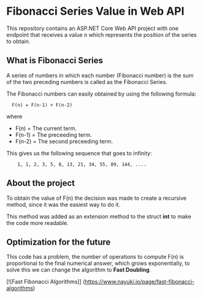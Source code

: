 ﻿# Fibonacci Series Value in Web API

This repository contains an ASP.NET Core Web API project with one endpoint that receives a value n which represents the position of the series to obtain. 

## What is Fibonacci Series

A series of numbers in which each number (Fibonacci number) is the sum of the two preceding numbers is called as the Fibonacci Series.

The Fibonacci numbers can easily obtained by using the following formula:

      F(n) = F(n-1) + F(n-2) 
where  
   - F(n) = The current term.
   - F(n-1) = The preceeding term.
   - F(n-2) = The second preceeding term.

This gives us the following sequence that goes to infinity:

        1, 1, 2, 3, 5, 8, 13, 21, 34, 55, 89, 144, ....

## About the project

To obtain the value of F(n) the decision was made to create a recursive method, since it was the easiest way to do it.

This method was added as an extension method to the struct **int** to make the code more readable.

## Optimization for the future

This code has a problem, the number of operations to compute F(n) is proportional to the final numerical answer, which grows exponentially, to solve this we can change the algorithm to **Fast Doubling**.

[![Fast Fibonacci Algorithms]] (https://www.nayuki.io/page/fast-fibonacci-algorithms)